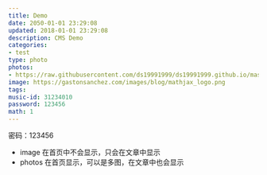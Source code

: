 ```yaml
---
title: Demo
date: 2050-01-01 23:29:08
updated: 2018-01-01 23:29:08
description: CMS Demo
categories:
- test
type: photo
photos:
- https://raw.githubusercontent.com/ds19991999/ds19991999.github.io/master/assets/background/bg-sword-art.jpg
image: https://gastonsanchez.com/images/blog/mathjax_logo.png
tags:
music-id: 31234010
password: 123456
math: 1
---
```



密码：123456

* image 在首页中不会显示，只会在文章中显示
* photos 在首页显示，可以是多图，在文章中也会显示
